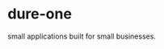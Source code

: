 # dure-one

small applications built for small businesses.


<!-- 
## Used by

*jangbi* is used by well-known companies, projects and scientific teams:
-->
